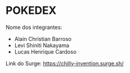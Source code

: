 # POKEDEX

Nome dos integrantes: 
- Alain Christian Barroso
- Levi Shiniti Nakayama
- Lucas Henrique Cardoso

Link do Surge: https://chilly-invention.surge.sh/